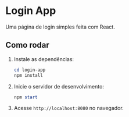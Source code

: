 # Login App

Uma página de login simples feita com React.

## Como rodar

1. Instale as dependências:
   ```powershell
   cd login-app
   npm install
   ```
2. Inicie o servidor de desenvolvimento:
   ```powershell
   npm start
   ```
3. Acesse `http://localhost:8080` no navegador.
